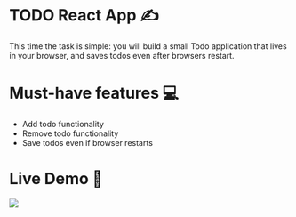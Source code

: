 # TODO React App :writing_hand:

This time the task is simple: you will build a small Todo application that lives in your browser, and saves todos even after browsers restart.

# Must-have features 	:computer:
- Add todo functionality
- Remove todo functionality
- Save todos even if browser restarts

# Live Demo :movie_camera:
![](todo.gif)




